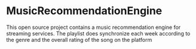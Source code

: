 # MusicRecommendationEngine
This open source project contains a music recommendation engine for streaming services. The playlist does synchronize each week according to the genre and the overall rating of the song on the platform

